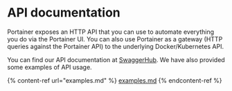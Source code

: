 # API documentation

Portainer exposes an HTTP API that you can use to automate everything you do via the Portainer UI. You can also use Portainer as a gateway (HTTP queries against the Portainer API) to the underlying Docker/Kubernetes API.

You can find our API documentation at [SwaggerHub](https://app.swaggerhub.com/apis/portainer/portainer-ce/2.9.1). We have also provided some examples of API usage.

{% content-ref url="examples.md" %}
[examples.md](examples.md)
{% endcontent-ref %}


